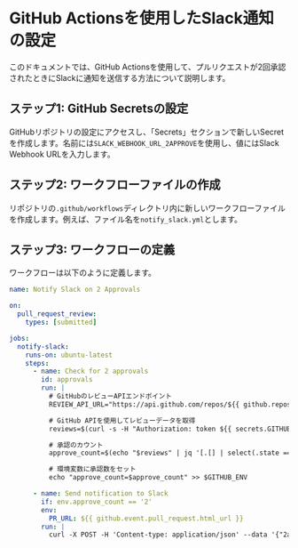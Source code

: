 # GitHub Actionsを使用したSlack通知の設定

このドキュメントでは、GitHub Actionsを使用して、プルリクエストが2回承認されたときにSlackに通知を送信する方法について説明します。

## ステップ1: GitHub Secretsの設定

GitHubリポジトリの設定にアクセスし、「Secrets」セクションで新しいSecretを作成します。名前には`SLACK_WEBHOOK_URL_2APPROVE`を使用し、値にはSlack Webhook URLを入力します。

## ステップ2: ワークフローファイルの作成

リポジトリの`.github/workflows`ディレクトリ内に新しいワークフローファイルを作成します。例えば、ファイル名を`notify_slack.yml`とします。

## ステップ3: ワークフローの定義

ワークフローは以下のように定義します。

```yaml
name: Notify Slack on 2 Approvals

on:
  pull_request_review:
    types: [submitted]

jobs:
  notify-slack:
    runs-on: ubuntu-latest
    steps:
      - name: Check for 2 approvals
        id: approvals
        run: |
          # GitHubのレビューAPIエンドポイント
          REVIEW_API_URL="https://api.github.com/repos/${{ github.repository }}/pulls/${{ github.event.pull_request.number }}/reviews"

          # GitHub APIを使用してレビューデータを取得
          reviews=$(curl -s -H "Authorization: token ${{ secrets.GITHUB_TOKEN }}" $REVIEW_API_URL)

          # 承認のカウント
          approve_count=$(echo "$reviews" | jq '[.[] | select(.state == "APPROVED")] | length')

          # 環境変数に承認数をセット
          echo "approve_count=$approve_count" >> $GITHUB_ENV

      - name: Send notification to Slack
        if: env.approve_count == '2'
        env:
          PR_URL: ${{ github.event.pull_request.html_url }}
        run: |
          curl -X POST -H 'Content-type: application/json' --data '{"2approve_PR-url": "'"$PR_URL"'"}' ${{ secrets.SLACK_WEBHOOK_URL_2APPROVE }}
